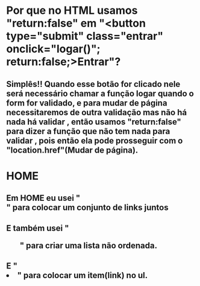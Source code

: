 # Por que no HTML usamos "return:false" em "<button type="submit" class="entrar" onclick="logar()"; return:false;>Entrar</button>"?
## Simplês!! Quando esse botão for clicado nele será necessário chamar a função logar quando o form for validado, e para mudar de página necessitaremos de outra validação mas não há nada há validar , então usamos "return:false" para dizer a função que não tem nada para validar , pois então ela pode prosseguir com o "location.href"(Mudar de página).

# HOME
## Em HOME eu usei "<nav>" para colocar um conjunto de links juntos
## E também usei "<ul>" para criar uma lista não ordenada.
## E "<li>" para colocar um item(link) no ul.